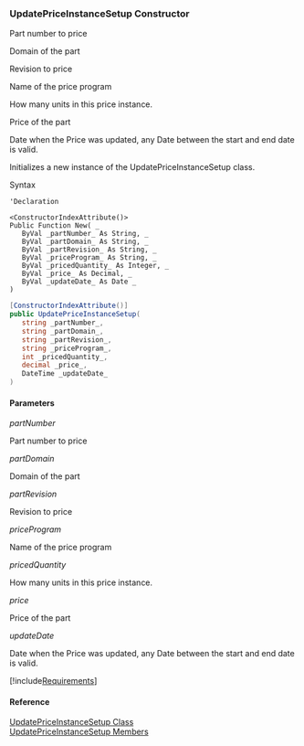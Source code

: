 ﻿### UpdatePriceInstanceSetup Constructor

Part number to price

Domain of the part

Revision to price

Name of the price program

How many units in this price instance.

Price of the part

Date when the Price was updated, any Date between the start and end date is valid.

Initializes a new instance of the UpdatePriceInstanceSetup class.

Syntax

```vbnet
'Declaration

<ConstructorIndexAttribute()>
Public Function New( _
   ByVal _partNumber_ As String, _
   ByVal _partDomain_ As String, _
   ByVal _partRevision_ As String, _
   ByVal _priceProgram_ As String, _
   ByVal _pricedQuantity_ As Integer, _
   ByVal _price_ As Decimal, _
   ByVal _updateDate_ As Date _
)
```

```csharp
[ConstructorIndexAttribute()]
public UpdatePriceInstanceSetup( 
   string _partNumber_,
   string _partDomain_,
   string _partRevision_,
   string _priceProgram_,
   int _pricedQuantity_,
   decimal _price_,
   DateTime _updateDate_
)
```

#### Parameters

_partNumber_

Part number to price

_partDomain_

Domain of the part

_partRevision_

Revision to price

_priceProgram_

Name of the price program

_pricedQuantity_

How many units in this price instance.

_price_

Price of the part

_updateDate_

Date when the Price was updated, any Date between the start and end date is valid.

[!include[Requirements](../partials/requirements.md)]

#### Reference

[UpdatePriceInstanceSetup Class](FChoice.Toolkits.Clarify~FChoice.Toolkits.Clarify.Interfaces.UpdatePriceInstanceSetup.md)  
[UpdatePriceInstanceSetup Members](FChoice.Toolkits.Clarify~FChoice.Toolkits.Clarify.Interfaces.UpdatePriceInstanceSetup_members.md)